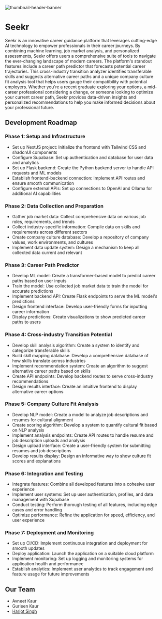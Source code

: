 ![thumbnail-header-banner](https://github.com/user-attachments/assets/12ca4c5f-c0fa-403e-a112-111ab22711ad)

# Seekr

Seekr is an innovative career guidance platform that leverages cutting-edge AI technology to empower professionals in their career journeys. By combining machine learning, job market analysis, and personalized assessments, Seekr offers users a comprehensive suite of tools to navigate the ever-changing landscape of modern careers. The platform's standout features include a career path predictor that forecasts potential career trajectories. This cross-industry transition analyzer identifies transferable skills and suggests alternative career paths and a unique company culture fit analysis tool that helps users gauge their compatibility with potential employers. Whether you're a recent graduate exploring your options, a mid-career professional considering a change, or someone looking to optimize your current career path, Seekr provides data-driven insights and personalized recommendations to help you make informed decisions about your professional future.

## Development Roadmap

### Phase 1: Setup and Infrastructure

- Set up NextJS project: Initialize the frontend with Tailwind CSS and shadcnUI components
- Configure Supabase: Set up authentication and database for user data and analytics
- Set up Flask backend: Create the Python backend server to handle API requests and ML models
- Establish frontend-backend connection: Implement API routes and ensure smooth communication
- Configure external APIs: Set up connections to OpenAI and Ollama for additional AI capabilities

### Phase 2: Data Collection and Preparation

- Gather job market data: Collect comprehensive data on various job roles, requirements, and trends
- Collect industry-specific information: Compile data on skills and requirements across different sectors
- Create company culture database: Develop a repository of company values, work environments, and cultures
- Implement data update system: Design a mechanism to keep all collected data current and relevant

### Phase 3: Career Path Predictor

- Develop ML model: Create a transformer-based model to predict career paths based on user inputs
- Train the model: Use collected job market data to train the model for accurate predictions
- Implement backend API: Create Flask endpoints to serve the ML model's predictions
- Design frontend interface: Develop user-friendly forms for inputting career information
- Display predictions: Create visualizations to show predicted career paths to users

### Phase 4: Cross-industry Transition Potential

- Develop skill analysis algorithm: Create a system to identify and categorize transferable skills
- Build skill mapping database: Develop a comprehensive database of how skills translate across industries
- Implement recommendation system: Create an algorithm to suggest alternative career paths based on skills
- Create API endpoints: Develop backend routes to serve cross-industry recommendations
- Design results interface: Create an intuitive frontend to display alternative career options

### Phase 5: Company Culture Fit Analysis

- Develop NLP model: Create a model to analyze job descriptions and resumes for cultural alignment
- Create scoring algorithm: Develop a system to quantify cultural fit based on NLP analysis
- Implement analysis endpoints: Create API routes to handle resume and job description uploads and analysis
- Design upload interface: Create a user-friendly system for submitting resumes and job descriptions
- Develop results display: Design an informative way to show culture fit scores and explanations

### Phase 6: Integration and Testing

- Integrate features: Combine all developed features into a cohesive user experience
- Implement user systems: Set up user authentication, profiles, and data management with Supabase
- Conduct testing: Perform thorough testing of all features, including edge cases and error handling
- Optimize performance: Refine the application for speed, efficiency, and user experience

### Phase 7: Deployment and Monitoring

- Set up CI/CD: Implement continuous integration and deployment for smooth updates
- Deploy application: Launch the application on a suitable cloud platform
- Implement monitoring: Set up logging and monitoring systems for application health and performance
- Establish analytics: Implement user analytics to track engagement and feature usage for future improvements

## Our Team

- Avneet Kaur
- Gurleen Kaur
- [Harjot Singh](https://harjot.pro)
